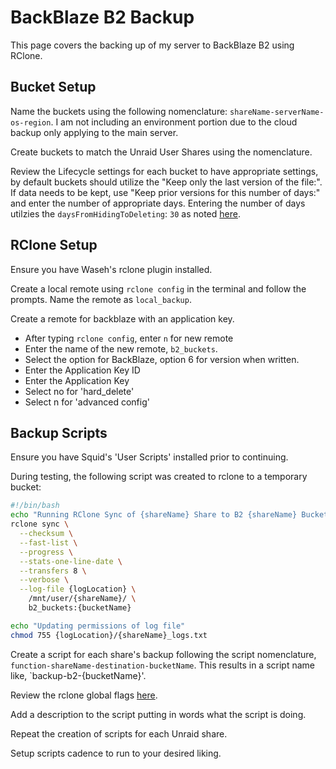 # BackBlaze B2 Backup

This page covers the backing up of my server to BackBlaze B2 using RClone.

## Bucket Setup

Name the buckets using the following nomenclature: `shareName-serverName-os-region`. I am not including an environment portion due to the cloud backup only applying to the main server.

Create buckets to match the Unraid User Shares using the nomenclature.

Review the Lifecycle settings for each bucket to have appropriate settings, by default buckets should utilize the "Keep only the last version of the file:". If data needs to be kept, use "Keep prior versions for this number of days:" and enter the number of appropriate days. Entering the number of days utilzies the `daysFromHidingToDeleting`: `30` as noted [here](https://www.backblaze.com/docs/cloud-storage-lifecycle-rules).

## RClone Setup

Ensure you have Waseh's rclone plugin installed.

Create a local remote using `rclone config` in the terminal and follow the prompts. Name the remote as `local_backup`. 

Create a remote for backblaze with an application key.

- After typing `rclone config`, enter `n` for new remote
- Enter the name of the new remote, `b2_buckets`.
- Select the option for BackBlaze, option 6 for version when written.
- Enter the Application Key ID
- Enter the Application Key
- Select no for 'hard_delete'
- Select n for 'advanced config'

## Backup Scripts

Ensure you have Squid's 'User Scripts' installed prior to continuing.

During testing, the following script was created to rclone to a temporary bucket:

```bash
#!/bin/bash
echo "Running RClone Sync of {shareName} Share to B2 {shareName} Bucket"
rclone sync \
  --checksum \
  --fast-list \
  --progress \
  --stats-one-line-date \
  --transfers 8 \
  --verbose \
  --log-file {logLocation} \
    /mnt/user/{shareName}/ \
    b2_buckets:{bucketName}

echo "Updating permissions of log file"
chmod 755 {logLocation}/{shareName}_logs.txt
```

Create a script for each share's backup following the script nomenclature, `function-shareName-destination-bucketName`. This results in a script name like, `backup-b2-{bucketName}'.

Review the rclone global flags [here](https://rclone.org/flags/).

Add a description to the script putting in words what the script is doing.

Repeat the creation of scripts for each Unraid share.

Setup scripts cadence to run to your desired liking.

